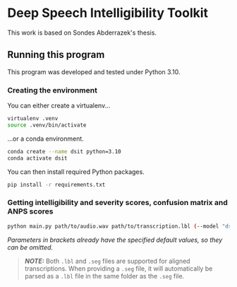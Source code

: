 # **D**eep **S**peech **I**ntelligibility **T**oolkit

This work is based on Sondes Abderrazek's thesis.

## Running this program
This program was developed and tested under Python 3.10.

### Creating the environment
You can either create a virtualenv...
```bash
virtualenv .venv
source .venv/bin/activate
```
...or a conda environment.
```bash
conda create --name dsit python=3.10
conda activate dsit
```

You can then install required Python packages.
```bash
pip install -r requirements.txt
```

### Getting intelligibility and severity scores, confusion matrix and ANPS scores
```bash
python main.py path/to/audio.wav path/to/transcription.lbl (--model "dsit/models/cnn" --action "all")
```
*Parameters in brackets already have the specified default values, so they can be omitted.*
> **_NOTE:_**  Both `.lbl` and `.seg` files are supported for aligned transcriptions.
> When providing a `.seg` file, it will automatically be parsed as a `.lbl` file in the same folder as the `.seg` file.
